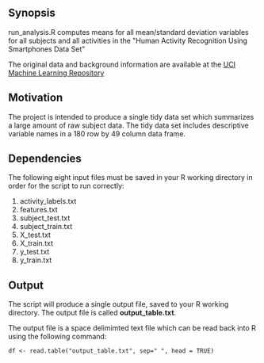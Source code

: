 ## Synopsis

run_analysis.R computes means for all mean/standard deviation variables for all subjects and all activities in the "Human Activity Recognition Using Smartphones Data Set"

The original data and background information are available at the [UCI Machine Learning Repository](http://archive.ics.uci.edu/ml/datasets/Human+Activity+Recognition+Using+Smartphones)

## Motivation

The project is intended to produce a single tidy data set which summarizes a large amount of raw subject data.  The tidy data set includes descriptive variable names in a 180 row by 49 column data frame.

## Dependencies

The following eight input files must be saved in your R working directory in order for the script to run correctly:

1. activity_labels.txt
2. features.txt
3. subject_test.txt
4. subject_train.txt
5. X_test.txt
6. X_train.txt
7. y_test.txt
8. y_train.txt

## Output

The script will produce a single output file, saved to your R working directory.  The output file is called **output_table.txt**.

The output file is a space delimimted text file which can be read back into R using the following command:

`df <- read.table("output_table.txt", sep=" ", head = TRUE)`


